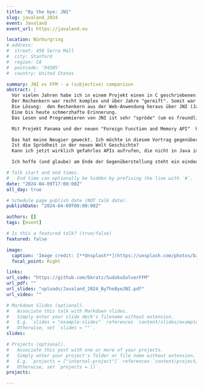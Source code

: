 ```yaml
---
title: "By the bye: JNI"
slug: javaland_2024
event: Javaland
event_url: https://javaland.eu

location: Nürburgring
# address:
#  street: 450 Serra Mall
#  city: Stanford
#  region: CA
#  postcode: '94305'
#  country: United States

summary: JNI vs FFM - a (subjective) comparison
abstract: |
  Vor vielen Jahren habe ich in einem Projekt einen in C geschriebenen Rechenkern in eine in Java geschriebene Web-Anwendung einbinden müssen.
  Der Rechenkern war recht komplex und über Jahre "gereift". Somit war es keine Option, ihn in Java neu zu schreiben.
  Die Lösung:  den Rechenkern aus der Web-Anwendung heraus über JNI (Java Native Interface) aufzurufen.
  Eine bis heute schmerzhafte Erinnerung.
  Das Lesen und Programmieren von JNI ist sehr "spröde" (um es freundlich auszudrücken) und birgt zudem noch einige Gefahren.

  Mit Projekt Panama und der neuen "Foreign Function and Memory API"  hat man sich auf die Fahnen geschrieben, genau diese Sprödheit und die Gefahren beim Arbeiten mit Code und Daten außerhalb der JVM-Runtime zu umgehen.

  Das hat meine Neugier geweckt. Ich möchte in diesem Vortrag gegenüberstellen, wie sich native Aufrufe mit JNI und mit der "Foreign Function und Memory API" umsetzen lassen.
  Ist die Sprödheit in der neuen Welt Geschichte?
  Kann ich jetzt wirklich gefahrlos APIs aufrufen, die nicht in Java implementiert sind und nicht in einer JVM laufen?

  Ich hoffe (und glaube) am Ende der Gegenüberstellung steht ein eindeutiges "Goodbye to JNI".

# Talk start and end times.
#   End time can optionally be hidden by prefixing the line with `#`.
date: "2024-04-09T17:00:00Z"
all_day: true

# Schedule page publish date (NOT talk date).
publishDate: "2024-04-09T00:00:00Z"

authors: []
tags: [event]

# Is this a featured talk? (true/false)
featured: false

image:
  caption: 'Image credit: [**Unsplash**](https://unsplash.com/photos/bzdhc5b3Bxs)'
  focal_point: Right

links:
url_code: "https://github.com/bkratz/SudokuSolverFFM"
url_pdf: ""
url_slides: "uploads/Javaland_2024_ByTheByeJNI.pdf"
url_video: ""

# Markdown Slides (optional).
#   Associate this talk with Markdown slides.
#   Simply enter your slide deck's filename without extension.
#   E.g. `slides = "example-slides"` references `content/slides/example-slides.md`.
#   Otherwise, set `slides = ""`.
slides: 

# Projects (optional).
#   Associate this post with one or more of your projects.
#   Simply enter your project's folder or file name without extension.
#   E.g. `projects = ["internal-project"]` references `content/project/deep-learning/index.md`.
#   Otherwise, set `projects = []`.
projects:

---
```

